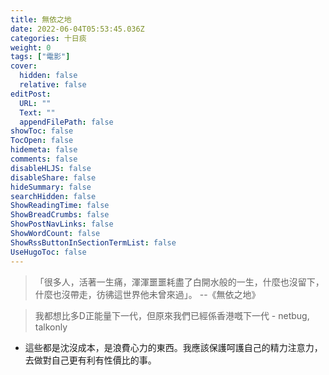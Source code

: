 ```yaml
---
title: 無依之地
date: 2022-06-04T05:53:45.036Z
categories: 十日痰
weight: 0
tags: ["電影"]
cover:
  hidden: false
  relative: false
editPost:
  URL: ""
  Text: ""
  appendFilePath: false
showToc: false
TocOpen: false
hidemeta: false
comments: false
disableHLJS: false
disableShare: false
hideSummary: false
searchHidden: false
ShowReadingTime: false
ShowBreadCrumbs: false
ShowPostNavLinks: false
ShowWordCount: false
ShowRssButtonInSectionTermList: false
UseHugoToc: false
---
```

> 「很多人，活著一生痛，渾渾噩噩耗盡了白開水般的一生，什麼也沒留下，什麼也沒帶走，彷彿這世界他未曾來過」。 --《無依之地》

> 我都想比多D正能量下一代，但原來我們已經係香港嘅下一代 - netbug, talkonly

* 這些都是沈沒成本，是浪費心力的東西。我應該保護呵護自己的精力注意力，去做對自己更有利有性價比的事。